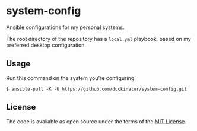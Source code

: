 # system-config

Ansible configurations for my personal systems.

The root directory of the repository has a `local.yml` playbook, based on
my preferred desktop configuration.

## Usage

Run this command on the system you're configuring:

    $ ansible-pull -K -U https://github.com/duckinator/system-config.git

## License

The code is available as open source under the terms of the [MIT License](https://opensource.org/licenses/MIT).
